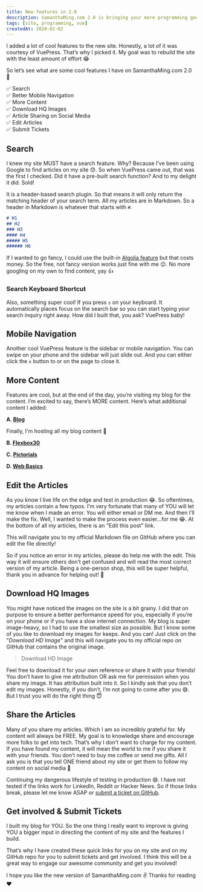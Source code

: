 ```yaml
---
title: New features in 2.0
description: SamanthaMing.com 2.0 is bringing your more programming goodness with a brand new website. More content and way better user experience. Check out these awesome new features...
tags: [site, programming, vue]
createdAt: 2020-02-02
---
```


I added a lot of cool features to the new site. Honestly, a lot of it was courtesy of VuePress. That’s why I picked it. My goal was to rebuild the site with the least amount of effort 😂

So let’s see what are some cool features I have on SamanthaMing.com 2.0 🤩

✅ Search <br>
✅ Better Mobile Navigation <br>
✅ More Content <br>
✅ Download HQ Images <br>
✅ Article Sharing on Social Media <br>
✅ Edit Articles <br>
✅ Submit Tickets <br>

## Search

I knew my site MUST have a search feature. Why? Because I’ve been using Google to find articles on my site 😓. So when VuePress came out, that was the first I checked. Did it have a pre-built search function? And to my delight it did. Sold!

It is a header-based search plugin. So that means it will only return the matching header of your search term. All my articles are in Markdown. So a header in Markdown is whatever that starts with `#`.

<!-- prettier-ignore -->
```md
# H1
## H2
### H3
#### H4
##### H5
###### H6
```

If I wanted to go fancy, I could use the built-in [Algolia feature](https://vuepress.vuejs.org/theme/default-theme-config.html#algolia-docsearch) but that costs money. So the free, not fancy version works just fine with me 😉. No more googling on my own to find content, yay 👍

<ArticleImage full-name="building-my-new-site-with-vuepress-search" no-download :max-width="500" />

### Search Keyboard Shortcut

Also, something super cool! If you press `s` on your keyboard. It automatically places focus on the search bar so you can start typing your search inquiry right away. How did I built that, you ask? VuePress baby!

## Mobile Navigation

Another cool VuePress feature is the sidebar or mobile navigation. You can swipe on your phone and the sidebar will just slide out. And you can either click the `x` button to or on the page to close it.

<ArticleImage name="swipe-sidebar" no-download />

## More Content

Features are cool, but at the end of the day, you’re visiting my blog for the content. I’m excited to say, there’s MORE content. Here’s what additional content I added:

**A. [Blog](/blog/)**

Finally, I'm hosting all my blog content 🤩

**B. [Flexbox30](/flexbox30/)**

<ArticleImage folder="courses" full-name="flexbox30" no-download :max-width="500" />

**C. [Pictorials](/pictorials/)**

<ArticleImage folder="courses" full-name="pictorials" no-download :max-width="500" />

**D. [Web Basics](/basics/)**

<ArticleImage folder="courses" full-name="basics" no-download :max-width="500" />

## Edit the Articles

As you know I live life on the edge and test in production 😂. So oftentimes, my articles contain a few typos. I’m very fortunate that many of YOU will let me know when I made an error. You will either email or DM me. And then I’ll make the fix. Well, I wanted to make the process even easier...for me 😂. At the bottom of all my articles, there is an "Edit this post" link.

<ArticleImage name="edit-post" no-download :max-width="400" />

This will navigate you to my official Markdown file on GitHub where you can edit the file directly!

<ArticleImage name="github-edit-file" no-download :max-width="600" />

So if you notice an error in my articles, please do help me with the edit. This way it will ensure others don’t get confused and will read the most correct version of my article. Being a one-person shop, this will be super helpful, thank you in advance for helping out! 💛

## Download HQ Images

You might have noticed the images on the site is a bit grainy. I did that on purpose to ensure a better performance speed for you, especially if you’re on your phone or if you have a slow internet connection. My blog is super image-heavy, so I had to use the smallest size as possible. But I know some of you like to download my images for keeps. And you can! Just click on the "_Download HD Image_" and this will navigate you to my official repo on GitHub that contains the original image.

> <span class="text-gray-darker">Download HD Image</span>

Feel free to download it for your own reference or share it with your friends! You don’t have to give me attribution OR ask me for permission when you share my image. It has attribution built into it. So I kindly ask that you don’t edit my images. Honestly, if you don’t, I’m not going to come after you 😅. But I trust you will do the right thing 😇

## Share the Articles

Many of you share my articles. Which I am so incredibly grateful for. My content will always be FREE. My goal is to knowledge share and encourage more folks to get into tech. That’s why I don’t want to charge for my content. If you have found my content, it will mean the world to me if you share it with your friends. You don’t need to buy me coffee or send me gifts. All I ask you is that you tell ONE friend about my site or get them to follow my content on social media 💛

<ArticleImage name="share-post" no-download :max-width="400" />

Continuing my dangerous lifestyle of testing in production 😅. I have not tested if the links work for LinkedIn, Reddit or Hacker News. So if those links break, please let me know ASAP or [submit a ticket on GitHub](https://github.com/samanthaming/samanthaming.com/issues/new?assignees=samanthaming&labels=&template=site-bug-report.md&title=%5BBug+Report%5D).

## Get involved & Submit Tickets

I built my blog for YOU. So the one thing I really want to improve is giving YOU a bigger input in directing the content of my site and the features I build.

That’s why I have created these quick links for you on my site and on my GitHub repo for you to submit tickets and get involved. I think this will be a great way to engage our awesome community and get you involved!

<ArticleImage name="submit-ticket" no-download :max-width="400" />

I hope you like the new version of SamanthaMing.com ✌️ Thanks for reading ♥
